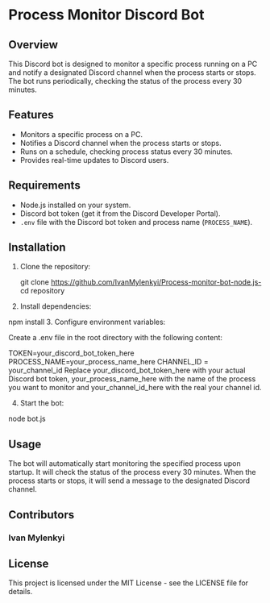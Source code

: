 # Process Monitor Discord Bot

## Overview

This Discord bot is designed to monitor a specific process running on a PC and notify a designated Discord channel when the process starts or stops. The bot runs periodically, checking the status of the process every 30 minutes.

## Features

- Monitors a specific process on a PC.
- Notifies a Discord channel when the process starts or stops.
- Runs on a schedule, checking process status every 30 minutes.
- Provides real-time updates to Discord users.

## Requirements

- Node.js installed on your system.
- Discord bot token (get it from the Discord Developer Portal).
- `.env` file with the Discord bot token and process name (`PROCESS_NAME`).

## Installation

1. Clone the repository:

   git clone https://github.com/IvanMylenkyi/Process-monitor-bot-node.js-
   cd repository
2. Install dependencies:

npm install
3. Configure environment variables:

Create a .env file in the root directory with the following content:

TOKEN=your_discord_bot_token_here
PROCESS_NAME=your_process_name_here
CHANNEL_ID = your_channel_id
Replace your_discord_bot_token_here with your actual Discord bot token, your_process_name_here with the name of the process you want to monitor and your_channel_id_here with the real your channel id.

4. Start the bot:

node bot.js
## Usage
The bot will automatically start monitoring the specified process upon startup.
It will check the status of the process every 30 minutes.
When the process starts or stops, it will send a message to the designated Discord channel.

## Contributors
 ### Ivan Mylenkyi

## License
This project is licensed under the MIT License - see the LICENSE file for details.
